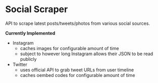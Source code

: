 # Social Scraper

API to scrape latest posts/tweets/photos from various social sources.

**Currently Implemented**

- Instagram
    - caches images for configurable amount of time
    - subject to however long Instagram allows their JSON to be read publicly
- Twitter
    - uses official API to grab tweet URLs from user timeline
    - caches oembed codes for configurable amount of time